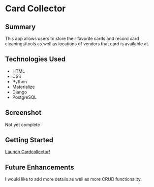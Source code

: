# Card Collector

## Summary

This app allows users to store their favorite cards and record card cleanings/tools as well as locations of vendors that card is available at.

## Technologies Used

- HTML
- CSS
- Python
- Materialize
- Django
- PostgreSQL

## Screenshot

Not yet complete

## Getting Started

[Launch Cardcollector!](https://cardcollector.herokuapp.com/)

## Future Enhancements

I would like to add more details as well as more CRUD functionality.
